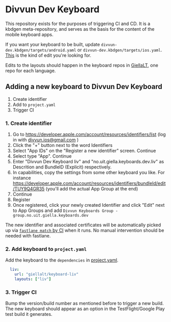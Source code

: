 # Divvun Dev Keyboard

This repository exists for the purposes of triggering CI and CD. It is a kbdgen meta-repository, and serves as the basis for the content of the mobile keyboard apps.

If you want your keyboard to be built, update `divvun-dev.kbdgen/targets/android.yaml` or `divvun-dev.kbdgen/targets/ios.yaml`. [This](https://github.com/divvun/divvun-dev-keyboard/commit/c62eeaf12b3619ef7898f958f1371f52eca0ac0c) is the kind of edit you're looking for. 

Edits to the layouts should happen in the keyboard repos in [GiellaLT](https://github.com/giellalt), one repo for each language.


## Adding a new keyboard to Divvun Dev Keyboard 

1. Create identifier
2. Add to `project.yaml`
3. Trigger CI


### 1. Create identifier

1. Go to https://developer.apple.com/account/resources/identifiers/list  (log in with divvun.ios@gmail.com )
2. Click the "+" button next to the word Identifiers
3. Select "App IDs" on the "Register a new identifier" screen. Continue
4. Select type "App". Continue
5. Enter "Divvun Dev Keyboard liv" and "no.uit.giella.keyboards.dev.liv" as Descrition and BundleID (Explicit) respectively.
6. In capabilities, copy the settings from some other keyboard you like. For instance https://developer.apple.com/account/resources/identifiers/bundleId/edit/TUY9Q4GR35 (you'll add the actual App Group at the end)
7. Continue
8. Register
9. Once registered, click your newly created Identifier and click "Edit" next to App Groups and add `Divvun Keyboards Group - group.no.uit.giella.keyboards.dev`

The new identifier and associated certificates will be automatically picked up via [`fastlane match` by CI](https://github.com/divvun/kbdgen/blob/b079c5f445eb1f337de95aeac633924eca1eef25/src/build/ios/xcodebuild.rs#L208C1-L216C44) when it runs. No manual intervention should be needed with fastlane.


### 2. Add keyboard to `project.yaml`
Add the keyboard to the `dependencies` in [project.yaml](divvun-dev.kbdgen/project.yaml).

```yml
  liv:
    url: "giellalt/keyboard-liv"
    layouts: ["liv"]
```


### 3. Trigger CI
Bump the version/build number as mentioned before to trigger a new build. The new keyboard should appear as an option in the TestFlight/Google Play test build it generates.
